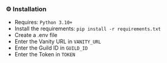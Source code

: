 ### ⚙️ Installation

- Requires: `Python 3.10+`
- Install the requirements: `pip install -r requirements.txt`
- Create a .env file
- Enter the Vanity URL in `VANITY_URL`
- Enter the Guild ID in `GUILD_ID`
- Enter the Token in `TOKEN`

